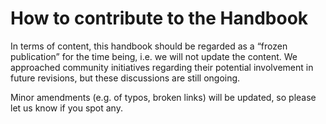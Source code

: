 # How to contribute to the Handbook

In terms of content, this handbook should be regarded as a “frozen publication” for the time being, i.e. we will not update the content. We approached community initiatives regarding their potential involvement in future revisions, but these discussions are still ongoing.

Minor amendments (e.g. of typos, broken links) will be updated, so please let us know if you spot any.
